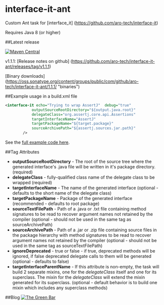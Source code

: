 # interface-it-ant
Custom Ant task for [interface_it] (https://github.com/aro-tech/interface-it)

Requires Java 8 (or higher)


##Latest release

[![Maven Central](https://maven-badges.herokuapp.com/maven-central/com.github.aro-tech/interface-it-ant/badge.svg)](http://search.maven.org/#artifactdetails|com.github.aro-tech|interface-it-ant|1.1.1|jar)

v1.1.1: [Release notes on github] (https://github.com/aro-tech/interface-it-ant/releases/tag/v1.1.1)

[Binary downloads] (https://oss.sonatype.org/content/groups/public/com/github/aro-tech/interface-it-ant/1.1.1/ "binaries")


##Example usage in a build.xml file

```xml
<interface-it echo="Trying to wrap AssertJ"  debug="true"
			outputSourceRootDirectory="${output.java.root}" 
			delegateClass="org.assertj.core.api.Assertions" 
			targetInterfaceName="AssertJ" 
			targetPackageName="${target.package}"
			sourceArchivePath="${assertj.sources.jar.path}"
		/>
```
		
See the [full example code here](https://github.com/aro-tech/interface-it-ant/blob/master/examples/build.xml "full example code").

##Tag Attributes
 * **outputSourceRootDirectory** - The root of the source tree where the generated interface's .java file will be written in it's package directory. (required)
 * **delegateClass** - fully-qualified class name of the delegate class to be wrapped (required)
 * **targetInterfaceName** - The name of the generated interface (optional - defaults to the short name of the delegate class)  
 * **targetPackageName** - Package of the generated interface (recommended - defaults to root package) 
 * **sourceTextFilePath** - Path of a .java or .txt file containing method signatures to be read to recover argument names not retained by the compiler (optional - should not be used in the same tag as sourceArchivePath)
 * **sourceArchivePath** - Path of a .jar or .zip file containing source files in the package hierarchy with method signatures to be read to recover argument names not retained by the compiler (optional - should not be used in the same tag as sourceTextFilePath)
 * **ignoreDeprecated** - true or false - if true, deprecated methods will be ignored, if false deprecated delegate calls to them will be generated (optional - defaults to false) 
 * **targetInterfaceParentName** - If this attribute is non-empty, the task will build 2 separate mixins, one for the *delegateClass* itself and one for its superclass. The mixin for the *delegateClass* will extend the mixin generated for its superclass. (optional - default behavior is to build one mixin which includes any superclass methods)
 
##Blog
[![The Green Bar](https://img.shields.io/badge/My_Blog:-The_Green_Bar-brightgreen.svg)](https://thegreenbar.wordpress.com/)
